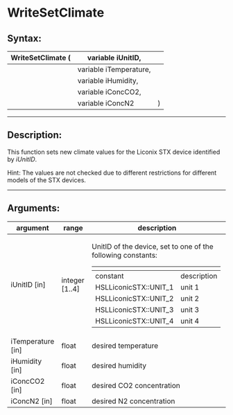 # WriteSetClimate

## Syntax:

&#x20;

| WriteSetClimate ( | variable iUnitID,      |   |
| ----------------- | ---------------------- | - |
|                   | variable iTemperature, |   |
|                   | variable iHumidity,    |   |
|                   | variable iConcCO2,     |   |
|                   | variable iConcN2       | ) |

&#x20;

***

## Description:

This function sets new climate values for the Liconix STX device identified by _iUnitID_.

Hint: The values are not checked due to different restrictions for different models of the STX devices.

&#x20;

***

## Arguments:

| argument           | range           | description                                                                                                                                                                                                                                                                                                                                                                                                                                  |
| ------------------ | --------------- | -------------------------------------------------------------------------------------------------------------------------------------------------------------------------------------------------------------------------------------------------------------------------------------------------------------------------------------------------------------------------------------------------------------------------------------------- |
| iUnitID \[in]      | integer \[1..4] | <p>UnitID of the device, set to one of the following constants:</p><p> </p><table data-header-hidden><thead><tr><th></th><th></th></tr></thead><tbody><tr><td>constant</td><td>description</td></tr><tr><td>HSLLiconicSTX::UNIT_1</td><td>unit 1</td></tr><tr><td>HSLLiconicSTX::UNIT_2</td><td>unit 2</td></tr><tr><td>HSLLiconicSTX::UNIT_3</td><td>unit 3</td></tr><tr><td>HSLLiconicSTX::UNIT_4</td><td>unit 4</td></tr></tbody></table> |
| iTemperature \[in] | float           | desired temperature                                                                                                                                                                                                                                                                                                                                                                                                                          |
| iHumidity \[in]    | float           | desired humidity                                                                                                                                                                                                                                                                                                                                                                                                                             |
| iConcCO2 \[in]     | float           | desired CO2 concentration                                                                                                                                                                                                                                                                                                                                                                                                                    |
| iConcN2 \[in]      | float           | desired N2 concentration                                                                                                                                                                                                                                                                                                                                                                                                                     |

&#x20;
